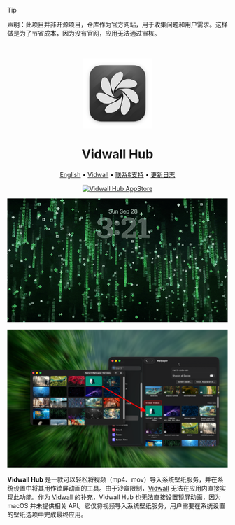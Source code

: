 <!--idoc:ignore:start-->
> [!TIP]
> 声明：此项目并非开源项目，仓库作为官方网站，用于收集问题和用户需求。这样做是为了节省成本，因为没有官网，应用无法通过审核。
<!--idoc:ignore:end-->

<div align="center">
  <br />
  <br />
  <img src="./assets/logo.png" width="160" height="160">
  <h1>
    Vidwall Hub
  </h1>
  <!--rehype:style=border: 0;-->
  <p>
    <a href="./README.md">English</a> • 
    <a href="https://wangchujiang.com/vidwall/" target="_blank">Vidwall</a> • 
    <a target="_blank" href="https://github.com/jaywcjlove/vidwall-hub/issues/new?template=bug_report_cn.yml">联系&支持</a> • 
    <a href="./CHANGELOG.zh.md">更新日志</a>
  </p>
  <p>
    <a target="_blank" href="https://github.com/jaywcjlove/vidwall-hub/releases/latest/" title="Vidwall Hub for macOS">
      <img alt="Vidwall Hub AppStore" src="https://jaywcjlove.github.io/sb/download/apple-download.svg" height="51" />
    </a>
  </p>
</div>

![Vidwall Hub](./assets/VidwallHub.gif)

![Vidwall Hub](./assets/vidwall-hub-screenshots-1.png)

**Vidwall Hub** 是一款可以轻松将视频（mp4、mov）导入系统壁纸服务，并在系统设置中将其用作锁屏动画的工具。由于沙盒限制，[Vidwall](https://github.com/jaywcjlove/vidwall) 无法在应用内直接实现此功能。作为 [Vidwall](https://github.com/jaywcjlove/vidwall) 的补充，Vidwall Hub 也无法直接设置锁屏动画，因为 macOS 并未提供相关 API。它仅将视频导入系统壁纸服务，用户需要在系统设置的壁纸选项中完成最终应用。

<!--idoc:config:
title: Vidwall Hub
keywords: Vidwall Hub,视频壁纸,锁屏动画,macOS 工具,系统效率
description: Vidwall Hub 是一款可以轻松将视频（mp4、mov）导入系统壁纸服务，并在系统设置中将其用作锁屏动画的工具。
-->